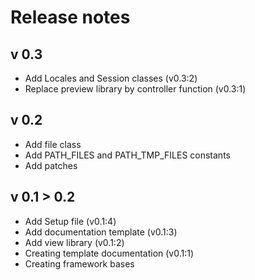 Release notes
=============

v 0.3
-------------
* Add Locales and Session classes (v0.3:2)
* Replace preview library by controller function (v0.3:1)

v 0.2
-------------
* Add file class
* Add PATH_FILES and PATH_TMP_FILES constants
* Add patches

v 0.1 > 0.2
-------------
* Add Setup file (v0.1:4)
* Add documentation template (v0.1:3)
* Add view library (v0.1:2)
* Creating template documentation (v0.1:1)
* Creating framework bases
